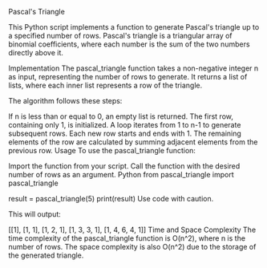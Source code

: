 Pascal's Triangle


This Python script implements a function to generate Pascal's triangle up to a specified number of rows. Pascal's triangle is a triangular array of binomial coefficients, where each number is the sum of the two numbers directly above it.

Implementation
The pascal_triangle function takes a non-negative integer n as input, representing the number of rows to generate. It returns a list of lists, where each inner list represents a row of the triangle.

The algorithm follows these steps:

If n is less than or equal to 0, an empty list is returned.
The first row, containing only 1, is initialized.
A loop iterates from 1 to n-1 to generate subsequent rows.
Each new row starts and ends with 1.
The remaining elements of the row are calculated by summing adjacent elements from the previous row.
Usage
To use the pascal_triangle function:

Import the function from your script.
Call the function with the desired number of rows as an argument.
Python
from pascal_triangle import pascal_triangle

result = pascal_triangle(5)
print(result)
Use code with caution.

This will output:

[[1], [1, 1], [1, 2, 1], [1, 3, 3, 1], [1, 4, 6, 4, 1]]
Time and Space Complexity
The time complexity of the pascal_triangle function is O(n^2), where n is the number of rows. The space complexity is also O(n^2) due to the storage of the generated triangle.
